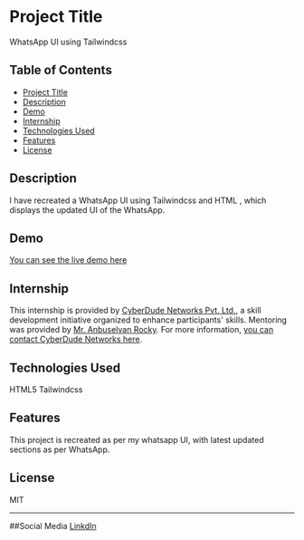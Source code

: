 # Project Title

WhatsApp UI using Tailwindcss

## Table of Contents
- [Project Title](#project-title)
- [Description](#description)
- [Demo](#demo)
- [Internship](#internship)
- [Technologies Used](#technologies-used)
- [Features](#features)
- [License](#license)


## Description

I have recreated a WhatsApp UI using Tailwindcss and HTML , which displays the updated UI of the WhatsApp.

## Demo

[You can see the live demo here](https://gayathrihg.github.io/WhatsApp_UI_using_TailwindCSS/)

## Internship

This internship is provided by [CyberDude Networks Pvt. Ltd.](https://youtube.com/cyberdudenetworks), a skill development initiative organized to enhance participants' skills. Mentoring was provided by [Mr. Anbuselvan Rocky](https://instagram.com/anbuselvanrocky). For more information, [you can contact CyberDude Networks here](https://cyberdudenetworks.com).

## Technologies Used

HTML5
Tailwindcss

## Features

This project is recreated as per my whatsapp UI, with latest updated sections as per WhatsApp.

## License

MIT


---
##Social Media
[LinkdIn](www.linkedin.com/in/gayathri-h-g-2151361ba)












